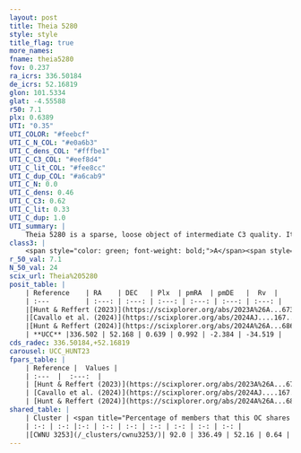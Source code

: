 ```yaml
---
layout: post
title: Theia 5280
style: style
title_flag: true
more_names: 
fname: theia5280
fov: 0.237
ra_icrs: 336.50184
de_icrs: 52.16819
glon: 101.5334
glat: -4.55588
r50: 7.1
plx: 0.6389
UTI: "0.35"
UTI_COLOR: "#feebcf"
UTI_C_N_COL: "#e0a6b3"
UTI_C_dens_COL: "#fffbe1"
UTI_C_C3_COL: "#eef8d4"
UTI_C_lit_COL: "#fee8cc"
UTI_C_dup_COL: "#a6cab9"
UTI_C_N: 0.0
UTI_C_dens: 0.46
UTI_C_C3: 0.62
UTI_C_lit: 0.33
UTI_C_dup: 1.0
UTI_summary: |
    Theia 5280 is a sparse, loose object of intermediate C3 quality. It was recently reported in the literature. This object shares a large percentage of members with a later reported entry.<br><br><span style="color: #99180f; font-weight: bold;">Warning: </span>contains less than 25 stars with <i>P>0.5</i> estimated.
class3: |
    <span style="color: green; font-weight: bold;">A</span><span style="color: red; font-weight: bold;">C</span>
r_50_val: 7.1
N_50_val: 24
scix_url: Theia%205280
posit_table: |
    | Reference    | RA    | DEC   | Plx  | pmRA  | pmDE   |  Rv  |
    | :---         | :---: | :---: | :---: | :---: | :---: | :---: |
    |[Hunt & Reffert (2023)](https://scixplorer.org/abs/2023A%26A...673A.114H) | 336.504 | 52.186 | 0.642 | 0.983 | -2.334 | -32.957 |
    |[Cavallo et al. (2024)](https://scixplorer.org/abs/2024AJ....167...12C) | 336.282 | 51.947 | 0.641 | -- | -- | -- |
    |[Hunt & Reffert (2024)](https://scixplorer.org/abs/2024A%26A...686A..42H) | 336.504 | 52.186 | 0.642 | 0.983 | -2.334 | -32.957 |
    | **UCC** |336.502 | 52.168 | 0.639 | 0.992 | -2.384 | -34.519 | 
cds_radec: 336.50184,+52.16819
carousel: UCC_HUNT23
fpars_table: |
    | Reference |  Values |
    | :---  |  :---:  |
    | [Hunt & Reffert (2023)](https://scixplorer.org/abs/2023A%26A...673A.114H) | `AV50=0.305, diffAV50=0.388, MOD50=10.84, logAge50=8.741` |
    | [Cavallo et al. (2024)](https://scixplorer.org/abs/2024AJ....167...12C) | `AV50=0.56, dMod50=10.93, logAge50=8.62, [Fe/H]50=0.14` |
    | [Hunt & Reffert (2024)](https://scixplorer.org/abs/2024A%26A...686A..42H) | `MassJ=66.2684` |
shared_table: |
    | Cluster | <span title="Percentage of members that this OC shares with the ones listed">%</span>   | RA   | DEC   | Plx   | pmRA  | pmDE  | Rv | UTI |
    | :-: | :-: |:-: | :-: | :-: | :-: | :-: | :-: | :-: |
    |[CWNU 3253](/_clusters/cwnu3253/)| 92.0 | 336.49 | 52.16 | 0.64 | 0.99 | -2.37 | -34.52 |0.03 |
---
```

